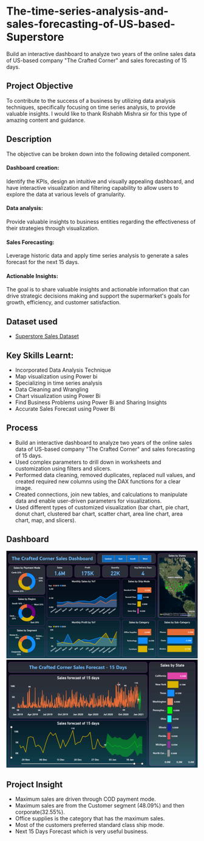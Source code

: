 # The-time-series-analysis-and-sales-forecasting-of-US-based-Superstore
Build an interactive dashboard to analyze two years of the online sales data of US-based company "The Crafted Corner" and sales forecasting of 15 days.

## **Project Objective**

To contribute to the success of a business by utilizing data analysis techniques, specifically focusing on time series analysis, to provide valuable insights.
I would like to thank Rishabh Mishra sir for this type of amazing content and guidance.

## **Description**
The objective can be broken down into the following detailed component.
#### **Dashboard creation:**
Identify the KPIs, design an intuitive and visually appealing dashboard, and have interactive visualization and filtering capability to allow users to explore the data at various levels of granularity.
#### **Data analysis:**
Provide valuable insights to business entities regarding the effectiveness of their strategies through visualization.
#### **Sales Forecasting:**
Leverage historic data and apply time series analysis to generate a sales forecast for the next 15 days.
#### **Actionable Insights:**
The goal is to share valuable insights and actionable information that can drive strategic decisions making and support the supermarket's goals for growth, efficiency, and customer satisfaction.

## **Dataset used**

- <a href="https://github.com/Krishnkumar542/The-time-series-analysis-and-sales-forecasting-of-US-based-Superstore/blob/main/SuperStore_Sales_Dataset.csv"> Superstore Sales Dataset</a>

## **Key Skills Learnt:**
- Incorporated Data Analysis Technique
- Map visualization using Power bi
- Specializing in time series analysis
- Data Cleaning and Wrangling
- Chart visualization using Power Bi
- Find Business Problems using Power Bi and Sharing Insights
- Accurate Sales Forecast using Power Bi

## **Process**

-	Build an interactive dashboard to analyze two years of the online sales data of US-based company "The Crafted Corner" and sales forecasting of 15 days.
- Used complex parameters to drill down in worksheets and customization using filters and slicers.
- Performed data cleaning, removed duplicates, replaced null values, and created required new columns using the DAX functions for a clear image.
- Created connections, join new tables, and calculations to manipulate data and enable user-driven parameters for visualizations.
- Used different types of customized visualization (bar chart, pie chart, donut chart, clustered bar chart, scatter chart, area line chart, area chart, map, and slicers).

## **Dashboard**

![Alt text of the image](https://github.com/Krishnkumar542/The-time-series-analysis-and-sales-forecasting-of-US-based-Superstore/blob/main/Sales_Dashboard1.png)
![Alt text of the image](https://github.com/Krishnkumar542/The-time-series-analysis-and-sales-forecasting-of-US-based-Superstore/blob/main/Sales_Dashboard2.png)

## **Project Insight**
- Maximum sales are driven through COD payment mode. 
- Maximum sales are from the Customer segment (48.09%) and then corporate(32.55%). 
- Office supplies is the category that has the maximum sales.
- Most of the customers preferred standard class ship mode. 
- Next 15 Days Forecast which is very useful business.



